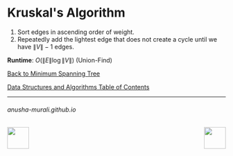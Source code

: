 # Kruskal's Algorithm

1. Sort edges in ascending order of weight.
2. Repeatedly add the lightest edge that does not create a cycle until we have $\|V\|-1$ edges.

**Runtime**: $O(\|E\| \log \|V\|)$ (Union-Find)

[Back to Minimum Spanning Tree](./mst.md)

[Data Structures and Algorithms Table of Contents](./cs124.md)

* * *
###### anusha-murali.github.io

<img src="https://github.com/anusha-murali/anusha-murali.github.io/assets/111596338/639243aa-2857-4595-a65a-7852762bb002" width="50" height="50" align="left">

[<img src="https://github.com/user-attachments/assets/989cfb30-4fb8-40f8-a812-8a054869aa32" width="50" height="50" align="right">](../index.md)
